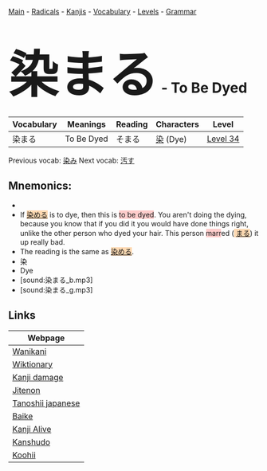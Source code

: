 <style> bigfont {font-size: 100px}</style>
[Main](../README.md) -
[Radicals](../radicals.md) -
[Kanjis](../kanjis.md) -
[Vocabulary](../vocabulary.md) -
[Levels](../levels.md) -
[Grammar](../grammar.md)
# <bigfont> 染まる</bigfont> - To Be Dyed 

| Vocabulary | Meanings | Reading | Characters | Level |
| --- | --- | --- | --- | --- |
| 染まる | To Be Dyed | そまる |  [染](../kanjis/染.md) (Dye) | [Level 34](../levels/wk_level34.md) |

Previous vocab: [染み](染み.md) Next vocab: [汚す](汚す.md) 

## Mnemonics:

* 
* If <span style="background-color:#fed8b1"> [染める](https://jisho.org/search/染める)</span> is to dye, then this is <span style="background-color:#ffcccb"> to be dyed</span>. You aren't doing the dying, because you know that if you did it you would have done things right, unlike the other person who dyed your hair. This person <span style="background-color:#ffcccb"> marr</span>ed (<span style="background-color:#fed8b1"> [まる](https://jisho.org/search/まる)</span>) it up really bad.
* The reading is the same as <span style="background-color:#fed8b1"> [染める](https://jisho.org/search/染める)</span>.
* 染
* Dye
* [sound:染まる_b.mp3]
* [sound:染まる_g.mp3]


## Links 

| Webpage |
| --- |
| [Wanikani          ](https://www.wanikani.com/kanji/染まる) |
| [Wiktionary        ](https://en.wiktionary.org/wiki/染まる) |
| [Kanji damage      ](http://www.kanjidamage.com/kanji/search?utf8=✓&q=染まる) |
| [Jitenon           ](https://jitenon.com/kanji/染まる) |
| [Tanoshii japanese ](https://www.tanoshiijapanese.com/dictionary/kanji.cfm?k=染まる) |
| [Baike             ](https://baike.baidu.com/item/染まる) |
| [Kanji Alive       ](https://app.kanjialive.com/染まる) |
| [Kanshudo          ](https://www.kanshudo.com/searchmn?q=染まる) |
| [Koohii            ](https://kanji.koohii.com/study/kanji/染まる) |
